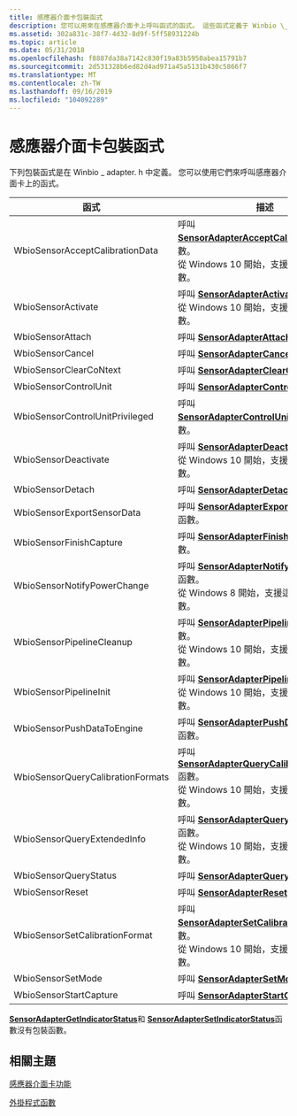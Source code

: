 ```yaml
---
title: 感應器介面卡包裝函式
description: 您可以用來在感應器介面卡上呼叫函式的函式。 這些函式定義于 Winbio \_ adapter. h 中。
ms.assetid: 302a831c-38f7-4d32-8d9f-5ff58931224b
ms.topic: article
ms.date: 05/31/2018
ms.openlocfilehash: f8887da38a7142c830f19a83b5950abea15791b7
ms.sourcegitcommit: 2d531328b6ed82d4ad971a45a5131b430c5866f7
ms.translationtype: MT
ms.contentlocale: zh-TW
ms.lasthandoff: 09/16/2019
ms.locfileid: "104092289"
---
```

# <a name="sensor-adapter-wrappers"></a>感應器介面卡包裝函式

下列包裝函式是在 Winbio \_ adapter. h 中定義。 您可以使用它們來呼叫感應器介面卡上的函式。



| 函式                                     | 描述                                                                                                                                                                               |
|----------------------------------------------|-------------------------------------------------------------------------------------------------------------------------------------------------------------------------------------------|
| WbioSensorAcceptCalibrationData<br/>   | 呼叫 [**SensorAdapterAcceptCalibrationData**](/windows/desktop/api/Winbio_adapter/nc-winbio_adapter-pibio_sensor_accept_calibration_data_fn) 函數。<br/> 從 Windows 10 開始，支援這個包裝函式函數。<br/>     |
| WbioSensorActivate<br/>                | 呼叫 [**SensorAdapterActivate**](/windows/desktop/api/Winbio_adapter/nc-winbio_adapter-pibio_sensor_activate_fn) 函數。<br/> 從 Windows 10 開始，支援這個包裝函式函數。<br/>                               |
| WbioSensorAttach<br/>                  | 呼叫 [**SensorAdapterAttach**](/windows/desktop/api/Winbio_adapter/nc-winbio_adapter-pibio_sensor_attach_fn) 函數。<br/>                                                                                                         |
| WbioSensorCancel<br/>                  | 呼叫 [**SensorAdapterCancel**](/windows/desktop/api/Winbio_adapter/nc-winbio_adapter-pibio_sensor_cancel_fn) 函數。<br/>                                                                                                         |
| WbioSensorClearCoNtext<br/>            | 呼叫 [**SensorAdapterClearCoNtext**](/windows/desktop/api/Winbio_adapter/nc-winbio_adapter-pibio_sensor_clear_context_fn) 函數。<br/>                                                                                             |
| WbioSensorControlUnit<br/>             | 呼叫 [**SensorAdapterControlUnit**](/windows/desktop/api/Winbio_adapter/nc-winbio_adapter-pibio_sensor_control_unit_fn) 函數。<br/>                                                                                               |
| WbioSensorControlUnitPrivileged<br/>   | 呼叫 [**SensorAdapterControlUnitPrivileged**](/windows/desktop/api/Winbio_adapter/nc-winbio_adapter-pibio_sensor_control_unit_privileged_fn) 函數。<br/>                                                                           |
| WbioSensorDeactivate<br/>              | 呼叫 [**SensorAdapterDeactivate**](/windows/desktop/api/Winbio_adapter/nc-winbio_adapter-pibio_sensor_deactivate_fn) 函數。<br/> 從 Windows 10 開始，支援這個包裝函式函數。<br/>                           |
| WbioSensorDetach<br/>                  | 呼叫 [**SensorAdapterDetach**](/windows/desktop/api/Winbio_adapter/nc-winbio_adapter-pibio_sensor_detach_fn) 函數。<br/>                                                                                                         |
| WbioSensorExportSensorData<br/>        | 呼叫 [**SensorAdapterExportSensorData**](/windows/desktop/api/Winbio_adapter/nc-winbio_adapter-pibio_sensor_export_sensor_data_fn) 函數。<br/>                                                                                     |
| WbioSensorFinishCapture<br/>           | 呼叫 [**SensorAdapterFinishCapture**](/windows/desktop/api/Winbio_adapter/nc-winbio_adapter-pibio_sensor_finish_capture_fn) 函數。<br/>                                                                                           |
| WbioSensorNotifyPowerChange<br/>       | 呼叫 [**SensorAdapterNotifyPowerChange**](/windows/desktop/api/Winbio_adapter/nc-winbio_adapter-pibio_sensor_notify_power_change_fn) 函數。<br/> 從 Windows 8 開始，支援這個包裝函式函數。<br/>              |
| WbioSensorPipelineCleanup<br/>         | 呼叫 [**SensorAdapterPipelineCleanup**](/windows/desktop/api/Winbio_adapter/nc-winbio_adapter-pibio_sensor_pipeline_cleanup_fn) 函數。<br/> 從 Windows 10 開始，支援這個包裝函式函數。<br/>                 |
| WbioSensorPipelineInit<br/>            | 呼叫 [**SensorAdapterPipelineInit**](/windows/desktop/api/Winbio_adapter/nc-winbio_adapter-pibio_sensor_pipeline_init_fn) 函數。<br/> 從 Windows 10 開始，支援這個包裝函式函數。<br/>                       |
| WbioSensorPushDataToEngine<br/>        | 呼叫 [**SensorAdapterPushDataToEngine**](/windows/desktop/api/Winbio_adapter/nc-winbio_adapter-pibio_sensor_push_data_to_engine_fn) 函數。<br/>                                                                                     |
| WbioSensorQueryCalibrationFormats<br/> | 呼叫 [**SensorAdapterQueryCalibrationFormats**](/windows/desktop/api/Winbio_adapter/nc-winbio_adapter-pibio_sensor_query_calibration_formats_fn) 函數。<br/> 從 Windows 10 開始，支援這個包裝函式函數。<br/> |
| WbioSensorQueryExtendedInfo<br/>       | 呼叫 [**SensorAdapterQueryExtendedInfo**](/windows/desktop/api/Winbio_adapter/nc-winbio_adapter-pibio_sensor_query_extended_info_fn) 函數。<br/> 從 Windows 10 開始，支援這個包裝函式函數。<br/>             |
| WbioSensorQueryStatus<br/>             | 呼叫 [**SensorAdapterQueryStatus**](/windows/desktop/api/Winbio_adapter/nc-winbio_adapter-pibio_sensor_query_status_fn) 函數。<br/>                                                                                               |
| WbioSensorReset<br/>                   | 呼叫 [**SensorAdapterReset**](/windows/desktop/api/Winbio_adapter/nc-winbio_adapter-pibio_sensor_reset_fn) 函數。<br/>                                                                                                           |
| WbioSensorSetCalibrationFormat<br/>    | 呼叫 [**SensorAdapterSetCalibrationFormat**](/windows/desktop/api/Winbio_adapter/nc-winbio_adapter-pibio_sensor_set_calibration_format_fn) 函數。<br/> 從 Windows 10 開始，支援這個包裝函式函數。<br/>       |
| WbioSensorSetMode<br/>                 | 呼叫 [**SensorAdapterSetMode**](/windows/desktop/api/Winbio_adapter/nc-winbio_adapter-pibio_sensor_set_mode_fn) 函數。<br/>                                                                                                       |
| WbioSensorStartCapture<br/>            | 呼叫 [**SensorAdapterStartCapture**](/windows/desktop/api/Winbio_adapter/nc-winbio_adapter-pibio_sensor_start_capture_fn) 函數。<br/>                                                                                             |



 

[**SensorAdapterGetIndicatorStatus**](/windows/desktop/api/Winbio_adapter/nc-winbio_adapter-pibio_sensor_get_indicator_status_fn)和 [**SensorAdapterSetIndicatorStatus**](/windows/desktop/api/Winbio_adapter/nc-winbio_adapter-pibio_sensor_set_indicator_status_fn)函數沒有包裝函數。

## <a name="related-topics"></a>相關主題

<dl> <dt>

[感應器介面卡功能](sensor-adapter-functions.md)
</dt> <dt>

[外掛程式函數](plug-in-functions.md)
</dt> </dl>

 

 





